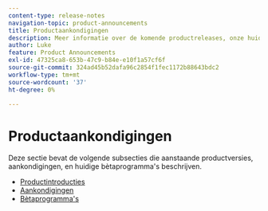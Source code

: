 ```yaml
---
content-type: release-notes
navigation-topic: product-announcements
title: Productaankondigingen
description: Meer informatie over de komende productreleases, onze huidige bètaprogramma's of aankondigingen.
author: Luke
feature: Product Announcements
exl-id: 47325ca8-653b-47c9-b84e-e10f1a57cf6f
source-git-commit: 324ad45b52dafa96c2854f1fec1172b88643bdc2
workflow-type: tm+mt
source-wordcount: '37'
ht-degree: 0%

---
```


# Productaankondigingen

Deze sectie bevat de volgende subsecties die aanstaande productversies, aankondigingen, en huidige bètaprogramma&#39;s beschrijven.

* [Productintroducties](../product-announcements/product-releases/product-releases.md)
* [Aankondigingen](../product-announcements/announcements/announcements.md)
* [Bètaprogramma&#39;s](../product-announcements/betas/betas.md)
